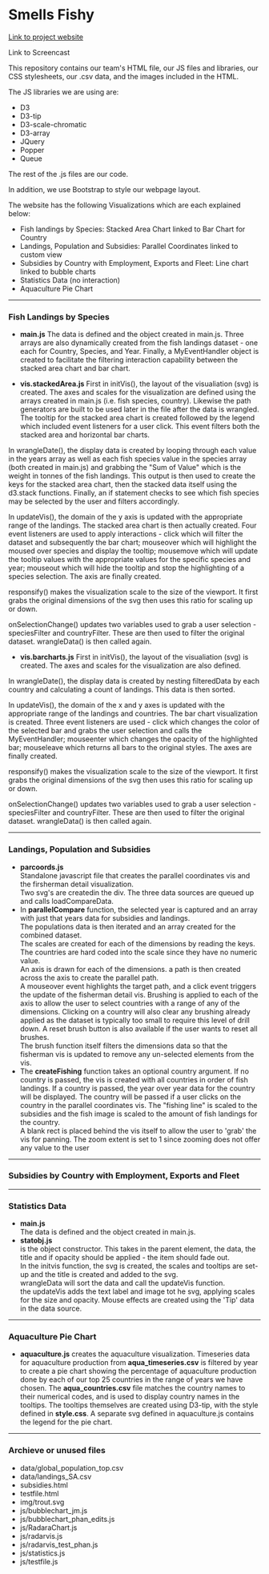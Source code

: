 # Smells Fishy

[Link to project website](https://jacoma.github.io/smellsfishy.github.io/)

Link to Screencast

This repository contains our team's HTML file, our JS files and libraries, our CSS stylesheets, our .csv data, and the images included in the HTML.

The JS libraries we are using are:
- D3
- D3-tip
- D3-scale-chromatic
- D3-array
- JQuery
- Popper
- Queue

The rest of the .js files are our code.

In addition, we use Bootstrap to style our webpage layout.

The website has the following Visualizations which are each explained below:
- Fish landings by Species: Stacked Area Chart linked to Bar Chart for Country
- Landings, Population and Subsidies: Parallel Coordinates linked to custom view
- Subsidies by Country with Employment, Exports and Fleet: Line chart linked to bubble charts
- Statistics Data (no interaction)
- Aquaculture Pie Chart
 ---
 ### Fish Landings by Species
 - **main.js**
 The data is defined and the object created in main.js. Three arrays are also dynamically created from the fish landings dataset - one each for Country, Species, and Year. Finally, a MyEventHandler object is created to facilitate the filtering interaction capability between the stacked area chart and bar chart.

 - **vis.stackedArea.js**
 First in initVis(), the layout of the visualiation (svg) is created. The axes and scales for the visualization are defined using the arrays created in main.js (i.e. fish species, country). Likewise the path generators are built to be used later in the file after the data is wrangled. The tooltip for the stacked area chart is created followed by the legend which included event listeners for a user click. This event filters both the stacked area and horizontal bar charts.

In wrangleDate(), the display data is created by looping through each value in the years array as well as each fish species value in the species array (both created in main.js) and grabbing the "Sum of Value" which is the weight in tonnes of the fish landings. This output is then used to create the keys for the stacked area chart, then the stacked data itself using the d3.stack functions. Finally, an if statement checks to see which fish species may be selected by the user and filters accordingly.

In updateVis(), the domain of the y axis is updated with the appropriate range of the landings. The stacked area chart is then actually created. Four event listeners are used to apply interactions - click which will filter the dataset and subsequently the bar chart; mouseover which will highlight the moused over species and display the tooltip; mousemove which will update the tooltip values with the appropriate values for the specific species and year; mouseout which will hide the tooltip and stop the highlighting of a species selection. The axis are finally created.

responsify() makes the visualization scale to the size of the viewport. It first grabs the original dimensions of the svg then uses this ratio for scaling up or down.

onSelectionChange() updates two variables used to grab a user selection - speciesFilter and countryFilter. These are then used to filter the original dataset. wrangleData() is then called again.

 - **vis.barcharts.js**
 First in initVis(), the layout of the visualiation (svg) is created. The axes and scales for the visualization are also defined.

In wrangleDate(), the display data is created by nesting filteredData by each country and calculating a count of landings. This data is then sorted.

In updateVis(), the domain of the x and y axes is updated with the appropriate range of the landings and countries. The bar chart visualization is created. Three event listeners are used - click which changes the color of the selected bar and grabs the user selection and calls the MyEventHandler; mouseenter which changes the opacity of the highlighted bar; mouseleave which returns all bars to the original styles. The axes are finally created.

responsify() makes the visualization scale to the size of the viewport. It first grabs the original dimensions of the svg then uses this ratio for scaling up or down.

onSelectionChange() updates two variables used to grab a user selection - speciesFilter and countryFilter. These are then used to filter the original dataset. wrangleData() is then called again.
 
 ---
 ### Landings, Population and Subsidies  

- **parcoords.js**  
Standalone javascript file that creates the parallel coordinates vis and the firsherman detail visualization.  
Two svg's are createdin the div. The three data sources are queued up and calls loadCompareData.   
- In **parallelCompare** function, the selected year is captured and an array with just that years data for subsidies and landings.  
The populations data is then iterated and an array created for the combined dataset.  
The scales are created for each of the dimensions by reading the keys.
The countries are hard coded into the scale since they have no numeric value.  
An axis is drawn for each of the dimensions. a path is then created across the axis to create the parallel path.  
A mouseover event highlights the target path, and a click event triggers the update of the fisherman detail vis.
Brushing is applied to each of the axis to allow the user to select countries with a range of any of the dimensions.
Clicking on a country will also clear any brushing already applied as the dataset is typically too small to require this level of drill down.
A reset brush button is also available if the user wants to reset all brushes.  
The brush function itself filters the dimensions data so that the fisherman vis is updated to remove any un-selected elements from the vis.  
- The **createFishing** function takes an optional country argument. If no country is passed, the vis is created with all countries in order of fish landings.
If a country is passed, the year over year data for the country will be displayed. The country will be passed if a user clicks on the country in the parallel coordinates vis.
The "fishing line" is scaled to the subsidies and the fish image is scaled to the amount of fish landings for the country.  
A blank rect is placed behind the vis itself to allow the user to 'grab' the vis for panning.
The zoom extent is set to 1 since zooming does not offer any value to the user



 ---
 ### Subsidies by Country with Employment, Exports and Fleet
 
 ---
 ### Statistics Data
 - **main.js**   
 The data is defined and the object created in main.js.   
 - **statobj.js**   
 is the object constructor. This takes in the parent element, 
 the data, the title and if opacity should be applied - the item should fade out.  
 In the initvis function, the svg is created, the scales and tooltips are set-up 
 and the title is created and added to the svg.  
 wrangleData will sort the data and call the updateVis function.  
 the updateVis adds the text label and image tot he svg, applying scales for the size and opacity.
 Mouse effects are created using the 'Tip' data in the data source.
 
 
 ---
 ### Aquaculture Pie Chart
 - **aquaculture.js** creates the aquaculture visualization.
 Timeseries data for aquaculture production from **aqua_timeseries.csv** is filtered by year to create a pie chart
 showing the percentage of aquaculture production done by each of our top 25 countries in the range of years we have 
 chosen. The **aqua_countries.csv** file matches the country names to their numerical codes, and is used to display 
 country names in the tooltips. The tooltips themselves are created using D3-tip, with the style defined in 
 **style.css**. A separate svg defined in aquaculture.js contains the legend for the pie chart.
 
 ---
 ### Archieve or unused files
- data/global_population_top.csv
-  data/landings_SA.csv
- subsidies.html
- testfile.html
- img/trout.svg
- js/bubblechart_jm.js
- js/bubblechart_phan_edits.js
- js/RadaraChart.js
- js/radarvis.js
- js/radarvis_test_phan.js
- js/statistics.js
- js/testfile.js
